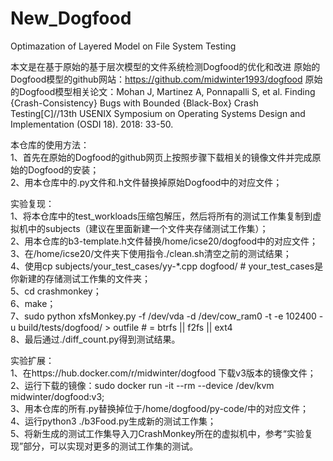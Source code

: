 # New_Dogfood
Optimazation of Layered Model on File System Testing

本文是在基于原始的基于层次模型的文件系统检测Dogfood的优化和改进
原始的Dogfood模型的github网站：https://github.com/midwinter1993/dogfood
原始的Dogfood模型相关论文：Mohan J, Martinez A, Ponnapalli S, et al. Finding {Crash-Consistency} Bugs with Bounded {Black-Box} Crash Testing[C]//13th USENIX Symposium on Operating Systems Design and Implementation (OSDI 18). 2018: 33-50.

本仓库的使用方法：<br>
1、首先在原始的Dogfood的github网页上按照步骤下载相关的镜像文件并完成原始的Dogfood的安装；<br>
2、用本仓库中的.py文件和.h文件替换掉原始Dogfood中的对应文件；

实验复现：<br>
1、将本仓库中的test_workloads压缩包解压，然后将所有的测试工作集复制到虚拟机中的subjects（建议在里面新建一个文件夹存储测试工作集）；<br>
2、用本仓库的b3-template.h文件替换/home/icse20/dogfood中的对应文件；<br>
3、在/home/icse20/文件夹下使用指令./clean.sh清空之前的测试结果；<br>
4、使用cp subjects/your_test_cases/yy-*.cpp dogfood/    # your_test_cases是你新建的存储测试工作集的文件夹；<br>
5、cd crashmonkey；<br>
6、make；<br>
7、sudo python xfsMonkey.py -f /dev/vda -d /dev/cow_ram0 -t <fs> -e 102400 -u build/tests/dogfood/ > outfile    # <fs> = btrfs || f2fs || ext4<br>
8、最后通过./diff_count.py得到测试结果。

实验扩展：<br>
1、在https://hub.docker.com/r/midwinter/dogfood 下载v3版本的镜像文件；<br>
2、运行下载的镜像：sudo docker run -it --rm --device /dev/kvm midwinter/dogfood:v3;<br>
3、用本仓库的所有.py替换掉位于/home/dogfood/py-code/中的对应文件；<br>
4、运行python3 ./b3Food.py生成新的测试工作集；<br>
5、将新生成的测试工作集导入刀CrashMonkey所在的虚拟机中，参考“实验复现”部分，可以实现对更多的测试工作集的测试。
  
